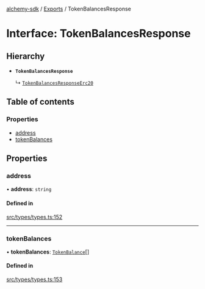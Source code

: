 [alchemy-sdk](../README.md) / [Exports](../modules.md) / TokenBalancesResponse

# Interface: TokenBalancesResponse

## Hierarchy

- **`TokenBalancesResponse`**

  ↳ [`TokenBalancesResponseErc20`](TokenBalancesResponseErc20.md)

## Table of contents

### Properties

- [address](TokenBalancesResponse.md#address)
- [tokenBalances](TokenBalancesResponse.md#tokenbalances)

## Properties

### address

• **address**: `string`

#### Defined in

[src/types/types.ts:152](https://github.com/alchemyplatform/alchemy-sdk-js/blob/5cfa150/src/types/types.ts#L152)

___

### tokenBalances

• **tokenBalances**: [`TokenBalance`](../modules.md#tokenbalance)[]

#### Defined in

[src/types/types.ts:153](https://github.com/alchemyplatform/alchemy-sdk-js/blob/5cfa150/src/types/types.ts#L153)
